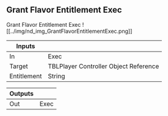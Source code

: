 ## Grant Flavor Entitlement Exec
Grant Flavor Entitlement Exec
![[../img/nd_img_GrantFlavorEntitlementExec.png]]

|Inputs||
|--|--|
| In | Exec |
| Target | TBLPlayer Controller Object Reference |
| Entitlement | String |

|Outputs||
|--|--|
| Out | Exec |
